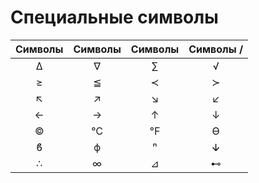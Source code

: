 # Специальные символы

| Символы | Символы | Символы | Символы /
|:---:|:---:|:---:|:---:|
| ∆ | ∇ | ∑ | √ |
| ≥ | ≦ | ≺ | ≻ |
| ↖ | ↗ | ↘ | ↙ |
| ← | → | ↑ | ↓ |
| © | ℃ | ℉ | ϴ |
| ϐ | ϕ | ⁿ | ↆ |
| ∴ | ∞ | ⊿ | ⊷ |